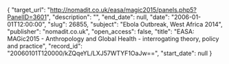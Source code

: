{
  "target_url": "http://nomadit.co.uk/easa/magic2015/panels.php5?PanelID=3601", 
  "description": "", 
  "end_date": null, 
  "date": "2006-01-01T12:00:00", 
  "slug": 26855, 
  "subject": "Ebola Outbreak, West Africa 2014", 
  "publisher": "nomadit.co.uk", 
  "open_access": false, 
  "title": "EASA: MAGic2015 - Anthropology and Global Health - interrogating theory, policy and practice", 
  "record_id": "20060101T120000/kZQqeYL/LXJ57WTYF1OaJw==", 
  "start_date": null
}

